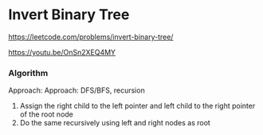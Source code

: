 # Invert Binary Tree

https://leetcode.com/problems/invert-binary-tree/

https://youtu.be/OnSn2XEQ4MY

### Algorithm
Approach: Approach: DFS/BFS, recursion

1) Assign the right child to the left pointer and left child to the right pointer of the root node
2) Do the same recursively using left and right nodes as root